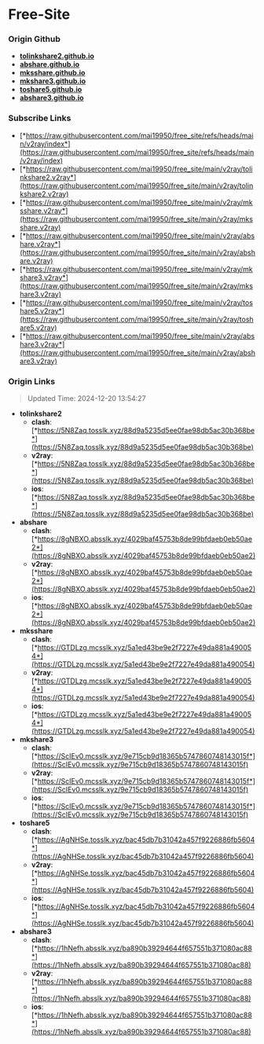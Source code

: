 # Free-Site

### Origin Github

- [**tolinkshare2.github.io**](https://github.com/tolinkshare2/tolinkshare2.github.io)
- [**abshare.github.io**](https://github.com/abshare/abshare.github.io)
- [**mksshare.github.io**](https://github.com/mksshare/mksshare.github.io)
- [**mkshare3.github.io**](https://github.com/mkshare3/mkshare3.github.io)
- [**toshare5.github.io**](https://github.com/toshare5/toshare5.github.io)
- [**abshare3.github.io**](https://github.com/abshare3/abshare3.github.io)

### Subscribe Links

- [*https://raw.githubusercontent.com/mai19950/free_site/refs/heads/main/v2ray/index*](https://raw.githubusercontent.com/mai19950/free_site/refs/heads/main/v2ray/index)
- [*https://raw.githubusercontent.com/mai19950/free_site/main/v2ray/tolinkshare2.v2ray*](https://raw.githubusercontent.com/mai19950/free_site/main/v2ray/tolinkshare2.v2ray)
- [*https://raw.githubusercontent.com/mai19950/free_site/main/v2ray/mksshare.v2ray*](https://raw.githubusercontent.com/mai19950/free_site/main/v2ray/mksshare.v2ray)
- [*https://raw.githubusercontent.com/mai19950/free_site/main/v2ray/abshare.v2ray*](https://raw.githubusercontent.com/mai19950/free_site/main/v2ray/abshare.v2ray)
- [*https://raw.githubusercontent.com/mai19950/free_site/main/v2ray/mkshare3.v2ray*](https://raw.githubusercontent.com/mai19950/free_site/main/v2ray/mkshare3.v2ray)
- [*https://raw.githubusercontent.com/mai19950/free_site/main/v2ray/toshare5.v2ray*](https://raw.githubusercontent.com/mai19950/free_site/main/v2ray/toshare5.v2ray)
- [*https://raw.githubusercontent.com/mai19950/free_site/main/v2ray/abshare3.v2ray*](https://raw.githubusercontent.com/mai19950/free_site/main/v2ray/abshare3.v2ray)

### Origin Links

> Updated Time: 2024-12-20 13:54:27

- **tolinkshare2**
  - **clash**: [*https://5N8Zaq.tosslk.xyz/88d9a5235d5ee0fae98db5ac30b368be*](https://5N8Zaq.tosslk.xyz/88d9a5235d5ee0fae98db5ac30b368be)
  - **v2ray**: [*https://5N8Zaq.tosslk.xyz/88d9a5235d5ee0fae98db5ac30b368be*](https://5N8Zaq.tosslk.xyz/88d9a5235d5ee0fae98db5ac30b368be)
  - **ios**: [*https://5N8Zaq.tosslk.xyz/88d9a5235d5ee0fae98db5ac30b368be*](https://5N8Zaq.tosslk.xyz/88d9a5235d5ee0fae98db5ac30b368be)
- **abshare**
  - **clash**: [*https://8gNBXO.absslk.xyz/4029baf45753b8de99bfdaeb0eb50ae2*](https://8gNBXO.absslk.xyz/4029baf45753b8de99bfdaeb0eb50ae2)
  - **v2ray**: [*https://8gNBXO.absslk.xyz/4029baf45753b8de99bfdaeb0eb50ae2*](https://8gNBXO.absslk.xyz/4029baf45753b8de99bfdaeb0eb50ae2)
  - **ios**: [*https://8gNBXO.absslk.xyz/4029baf45753b8de99bfdaeb0eb50ae2*](https://8gNBXO.absslk.xyz/4029baf45753b8de99bfdaeb0eb50ae2)
- **mksshare**
  - **clash**: [*https://GTDLzg.mcsslk.xyz/5a1ed43be9e2f7227e49da881a490054*](https://GTDLzg.mcsslk.xyz/5a1ed43be9e2f7227e49da881a490054)
  - **v2ray**: [*https://GTDLzg.mcsslk.xyz/5a1ed43be9e2f7227e49da881a490054*](https://GTDLzg.mcsslk.xyz/5a1ed43be9e2f7227e49da881a490054)
  - **ios**: [*https://GTDLzg.mcsslk.xyz/5a1ed43be9e2f7227e49da881a490054*](https://GTDLzg.mcsslk.xyz/5a1ed43be9e2f7227e49da881a490054)
- **mkshare3**
  - **clash**: [*https://ScIEv0.mcsslk.xyz/9e715cb9d18365b5747860748143015f*](https://ScIEv0.mcsslk.xyz/9e715cb9d18365b5747860748143015f)
  - **v2ray**: [*https://ScIEv0.mcsslk.xyz/9e715cb9d18365b5747860748143015f*](https://ScIEv0.mcsslk.xyz/9e715cb9d18365b5747860748143015f)
  - **ios**: [*https://ScIEv0.mcsslk.xyz/9e715cb9d18365b5747860748143015f*](https://ScIEv0.mcsslk.xyz/9e715cb9d18365b5747860748143015f)
- **toshare5**
  - **clash**: [*https://AgNHSe.tosslk.xyz/bac45db7b31042a457f9226886fb5604*](https://AgNHSe.tosslk.xyz/bac45db7b31042a457f9226886fb5604)
  - **v2ray**: [*https://AgNHSe.tosslk.xyz/bac45db7b31042a457f9226886fb5604*](https://AgNHSe.tosslk.xyz/bac45db7b31042a457f9226886fb5604)
  - **ios**: [*https://AgNHSe.tosslk.xyz/bac45db7b31042a457f9226886fb5604*](https://AgNHSe.tosslk.xyz/bac45db7b31042a457f9226886fb5604)
- **abshare3**
  - **clash**: [*https://1hNefh.absslk.xyz/ba890b39294644f657551b371080ac88*](https://1hNefh.absslk.xyz/ba890b39294644f657551b371080ac88)
  - **v2ray**: [*https://1hNefh.absslk.xyz/ba890b39294644f657551b371080ac88*](https://1hNefh.absslk.xyz/ba890b39294644f657551b371080ac88)
  - **ios**: [*https://1hNefh.absslk.xyz/ba890b39294644f657551b371080ac88*](https://1hNefh.absslk.xyz/ba890b39294644f657551b371080ac88)
